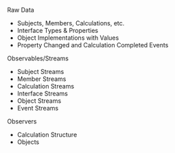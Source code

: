 ﻿Raw Data
- Subjects, Members, Calculations, etc. 
- Interface Types & Properties
- Object Implementations with Values
- Property Changed and Calculation Completed Events

Observables/Streams
- Subject Streams
- Member Streams
- Calculation Streams
- Interface Streams
- Object Streams
- Event Streams

Observers
- Calculation Structure
- Objects